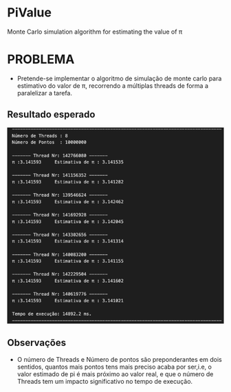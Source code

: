 # PiValue
Monte Carlo simulation algorithm for estimating the value of π

PROBLEMA
========

* Pretende-se implementar o algoritmo de simulação de monte carlo para estimativo do valor de π, recorrendo a múltiplas threads de forma a paralelizar a tarefa.


Resultado esperado
------------------

![log print](output.png)


Observações
------------
* O número de Threads e Número de pontos são preponderantes em dois sentidos, quantos mais pontos tens mais preciso acaba por ser,i.e, o valor estimado de pi  é mais próximo ao valor real, e  que o número de Threads tem um impacto significativo no tempo de execução.
